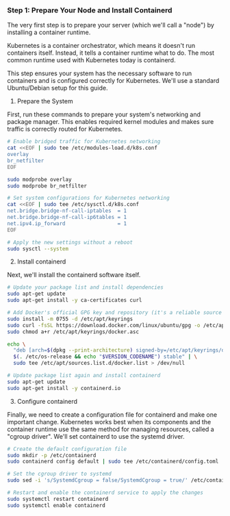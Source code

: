 ### Step 1: Prepare Your Node and Install Containerd
The very first step is to prepare your server (which we'll call a "node") by installing a container runtime.

Kubernetes is a container orchestrator, which means it doesn't run containers itself. Instead, it tells a container runtime what to do. The most common runtime used with Kubernetes today is containerd.

This step ensures your system has the necessary software to run containers and is configured correctly for Kubernetes. We'll use a standard Ubuntu/Debian setup for this guide.

1. Prepare the System

First, run these commands to prepare your system's networking and package manager. This enables required kernel modules and makes sure traffic is correctly routed for Kubernetes.

```bash
# Enable bridged traffic for Kubernetes networking
cat <<EOF | sudo tee /etc/modules-load.d/k8s.conf
overlay
br_netfilter
EOF

sudo modprobe overlay
sudo modprobe br_netfilter

# Set system configurations for Kubernetes networking
cat <<EOF | sudo tee /etc/sysctl.d/k8s.conf
net.bridge.bridge-nf-call-iptables  = 1
net.bridge.bridge-nf-call-ip6tables = 1
net.ipv4.ip_forward                 = 1
EOF

# Apply the new settings without a reboot
sudo sysctl --system
```

2. Install containerd

Next, we'll install the containerd software itself.

```bash
# Update your package list and install dependencies
sudo apt-get update
sudo apt-get install -y ca-certificates curl

# Add Docker's official GPG key and repository (it's a reliable source for containerd)
sudo install -m 0755 -d /etc/apt/keyrings
sudo curl -fsSL https://download.docker.com/linux/ubuntu/gpg -o /etc/apt/keyrings/docker.asc
sudo chmod a+r /etc/apt/keyrings/docker.asc

echo \
  "deb [arch=$(dpkg --print-architecture) signed-by=/etc/apt/keyrings/docker.asc] https://download.docker.com/linux/ubuntu \
  $(. /etc/os-release && echo "$VERSION_CODENAME") stable" | \
  sudo tee /etc/apt/sources.list.d/docker.list > /dev/null

# Update package list again and install containerd
sudo apt-get update
sudo apt-get install -y containerd.io
```

3. Configure containerd

Finally, we need to create a configuration file for containerd and make one important change. Kubernetes works best when its components and the container runtime use the same method for managing resources, called a "cgroup driver". We'll set containerd to use the systemd driver.

```bash
# Create the default configuration file
sudo mkdir -p /etc/containerd
sudo containerd config default | sudo tee /etc/containerd/config.toml

# Set the cgroup driver to systemd
sudo sed -i 's/SystemdCgroup = false/SystemdCgroup = true/' /etc/containerd/config.toml

# Restart and enable the containerd service to apply the changes
sudo systemctl restart containerd
sudo systemctl enable containerd
```
